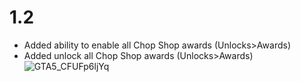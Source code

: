 # 1.2
- Added ability to enable all Chop Shop awards (Unlocks>Awards)
- Added unlock all Chop Shop awards (Unlocks>Awards)
![GTA5_CFUFp6ljYq](https://github.com/Unknxwn007/Apex/assets/122758988/6f9bf24c-b186-4a95-8cf2-de8c95decbd3)
